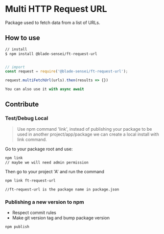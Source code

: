 # Multi HTTP Request URL

Package used to fetch data from a list of URLs.

## How to use

```bash
// install
$ npm install @blade-sensei/ft-request-url
```

```javascript

// import
const request = require('@blade-sensei/ft-request-url');

request.multiFetchUrl(urls).then(results => {})

You can also use it with async await
```

## Contribute

### Test/Debug Local

> Use npm command 'link', instead of publishing your package to be used in another project/app/package we can create a local install with link command.

Go to your package root and use:
```bash
npm link
// maybe we will need admin permission
```

Then go to your project 'A' and run the command
```bash
npm link ft-request-url

//ft-request-url is the package name in package.json
```


### Publishing a new version to npm

- Respect commit rules
- Make git version tag and bump package version

```bash
npm publish
```

